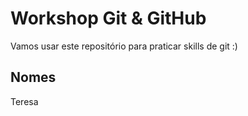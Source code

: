 # Workshop Git & GitHub

Vamos usar este repositório para praticar skills de git :)

## Nomes

Teresa
